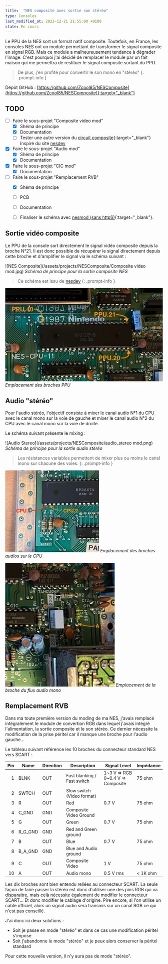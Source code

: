 ```yaml
---
title:  "NES composite avec sortie son stéréo"
type: Consoles
last_modified_at: 2023-12-21 21:55:00 +0100
state: En cours
---
```


Le PPU de la NES sort un format natif composite. Toutefois, en France, les consoles NES
ont un module permettant de transformer le signal composite en signal RGB. Mais ce module
a malheureusement tendance à dégrader l'image. C'est pourquoi j'ai décidé de remplacer le
module par un fait maison qui me permettra de restituer le signal composite sortant du PPU.

<!--more-->

> De plus, j'en profite pour convertir le son mono en "stéréo"
{: .prompt-info }

Dépôt GitHub : [https://github.com/Zcool85/NESComposite](https://github.com/Zcool85/NESComposite){:target="_blank"}

## TODO

- [ ] Faire le sous-projet "Composite video mod"
  + [x] Shéma de principe
  + [x] Documentation
  +  [ ] Tester une autre version du [circuit composite](https://ctrl-alt-rees.com/2019-01-26-nintendo-famicom-composite-video-output-mod.html){:target="_blank"}
         Inspiré du site [nesdev](https://forums.nesdev.org/viewtopic.php?f=9&t=10554)
- [x] Faire le sous-projet "Audio mod"
  + [x] Shéma de principe
  + [x] Documentation
- [x] Faire le sous-projet "CIC mod"
  + [x] Documentation
- [ ] Faire le sous-projet "Remplacement RVB"
  + [x] Shéma de principe
  + [ ] PCB
  + [ ] Documentation
  + [ ] Finaliser le schéma avec [nesmod (sans httpS)](https://rnc.free.fr/nesmod/){:target="_blank"}.


## Sortie vidéo composite

Le PPU de la console sort directement le signal vidéo composite depuis la broche N°21. Il est donc
possible de récupérer le signal directement depuis cette broche et d'amplifier le signal via le
schéma suivant :

![NES Composite](/assets/projects/NESComposite/Composite video mod.jpg)
_Schéma de principe pour la sortie composite NES_

> Ce schéma est issu de [nesdev](https://www.nesdev.org/wiki/PPU_pinout)
{: .prompt-info }

![Broches PPU](/assets/projects/NESComposite/nes_ppu.jpeg)
_Emplacement des broches PPU_

## Audio "stéréo"

Pour l'audio stéréo, l'objectif consiste à mixer le canal audio N°1 du CPU avec le canal mono sur la voie de gauche et
mixer le canal audio N°2 du CPU avec le canal mono sur la voie de droite.

Le schéma suivant présente le mixing :

![Audio Stereo](/assets/projects/NESComposite/audio_stereo mod.png)
_Schéma de principe pour la sortie audio stéréo_

> Les résistances variables permettent de mixer plus ou moins le canal mono sur chacune des voies.
{: .prompt-info }

![Broches audio du CPU](/assets/projects/NESComposite/audio_cpu.jpeg)
_Emplacement des broches audios sur le CPU_

![Flux audio mono](/assets/projects/NESComposite/audio_mono.jpeg)
_Emplacement de la broche du flux audio mono_

## Remplacement RVB

Dans ma toute première version du moding de ma NES, j'avais remplacé intégralement le module de convertion RGB
dans lequel j'avais intégré l'alimentation, la sortie composite et le son stéréo. Ce dernier nécessite la
modification de la prise péritel car il manque une broche pour l'audio gauche...

Le tableau suivant référence les 10 broches du connecteur standard NES vers SCART :

| Pin | Name    | Direction | Description             | Signal Level | Impédance
|----:|---------|-----------|-------------------------|--------------|----------
| 1   | BLNK    | OUT       | Fast blanking / Fast switch | 1~3 V => RGB<br />0~0.4 V => Composite | 75 ohm
| 2   | SWTCH   | OUT       | Slow switch (Video format) |              |
| 3   | R       | OUT       | Red                     | 0.7 V        | 75 ohm
| 4   | C_GND   | GND       | Composite Video Ground  |              |
| 5   | G       | OUT       | Green                   | 0.7 V        | 75 ohm
| 6   | R_G_GND | GND       | Red and Green ground    |              |
| 7   | B       | OUT       | Blue                    | 0.7 V        | 75 ohm
| 8   | B_A_GND | GND       | Blue and Audio ground   |              |
| 9   | C       | OUT       | Composite Video         | 1 V         | 75 ohm
| 10  | A       | OUT       | Audio mono              | 0.5 V rms    | < 1K ohm

Les dix broches sont bien entendu reliées au connecteur SCART. La seule façon de faire passer la stéréo
est donc d'utiliser une des pins RGB qui va disparaitre, mais celà nécessite également de modifier
le connecteur SCART... Et donc modifier le cablage d'origine. Pire encore, si l'on utilise un cable
officiel, alors un signal audio sera transmis sur un canal RGB ce qui n'est pas conseillé.

J'ai donc ici deux solutions :

- Soit je passe en mode "stéréo" et dans ce cas une modification péritel s'impose
- Soit j'abandonne le mode "stéréo" et je peux alors conserver la péritel standard

Pour cette nouvelle version, il n'y aura pas de mode "stéréo".

